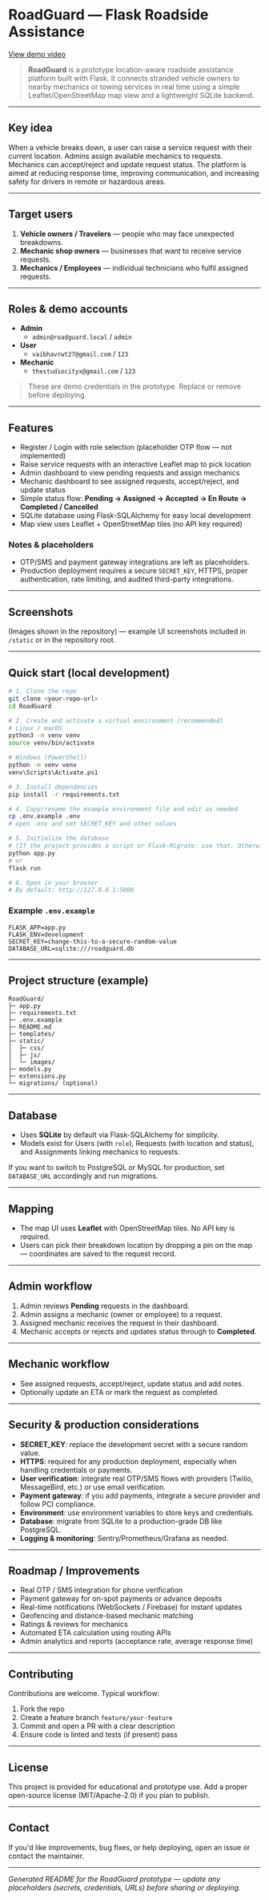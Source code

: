 # RoadGuard — Flask Roadside Assistance

[View demo video](https://drive.google.com/drive/folders/1oRVjVz9Y09BMR4UBwB6HRafwexSLLNZH?usp=sharing)

> **RoadGuard** is a prototype location-aware roadside assistance platform built with Flask. It connects stranded vehicle owners to nearby mechanics or towing services in real time using a simple Leaflet/OpenStreetMap map view and a lightweight SQLite backend.

---

## Key idea

When a vehicle breaks down, a user can raise a service request with their current location. Admins assign available mechanics to requests. Mechanics can accept/reject and update request status. The platform is aimed at reducing response time, improving communication, and increasing safety for drivers in remote or hazardous areas.

---

## Target users

1. **Vehicle owners / Travelers** — people who may face unexpected breakdowns.
2. **Mechanic shop owners** — businesses that want to receive service requests.
3. **Mechanics / Employees** — individual technicians who fulfil assigned requests.

---

## Roles & demo accounts

- **Admin**
  - `admin@roadguard.local` / `admin`
- **User**
  - `vaibhavrwt27@gmail.com` / `123`
- **Mechanic**
  - `thestudiocityx@gmail.com` / `123`

> These are demo credentials in the prototype. Replace or remove before deploying.

---

## Features

- Register / Login with role selection (placeholder OTP flow — not implemented)
- Raise service requests with an interactive Leaflet map to pick location
- Admin dashboard to view pending requests and assign mechanics
- Mechanic dashboard to see assigned requests, accept/reject, and update status
- Simple status flow: **Pending → Assigned → Accepted → En Route → Completed / Cancelled**
- SQLite database using Flask-SQLAlchemy for easy local development
- Map view uses Leaflet + OpenStreetMap tiles (no API key required)

### Notes & placeholders
- OTP/SMS and payment gateway integrations are left as placeholders.
- Production deployment requires a secure `SECRET_KEY`, HTTPS, proper authentication, rate limiting, and audited third-party integrations.

---

## Screenshots

(Images shown in the repository) — example UI screenshots included in `/static` or in the repository root.

---

## Quick start (local development)

```bash
# 1. Clone the repo
git clone <your-repo-url>
cd RoadGuard

# 2. Create and activate a virtual environment (recommended)
# Linux / macOS
python3 -m venv venv
source venv/bin/activate

# Windows (PowerShell)
python -m venv venv
venv\Scripts\Activate.ps1

# 3. Install dependencies
pip install -r requirements.txt

# 4. Copy/rename the example environment file and edit as needed
cp .env.example .env
# open .env and set SECRET_KEY and other values

# 5. Initialize the database
# (If the project provides a script or Flask-Migrate: use that. Otherwise the app will create sqlite file on first run.)
python app.py
# or
flask run

# 6. Open in your browser
# By default: http://127.0.0.1:5000
```

### Example `.env.example`

```
FLASK_APP=app.py
FLASK_ENV=development
SECRET_KEY=change-this-to-a-secure-random-value
DATABASE_URL=sqlite:///roadguard.db
```

---

## Project structure (example)

```
RoadGuard/
├─ app.py
├─ requirements.txt
├─ .env.example
├─ README.md
├─ templates/
├─ static/
│  ├─ css/
│  ├─ js/
│  └─ images/
├─ models.py
├─ extensions.py
└─ migrations/ (optional)
```

---

## Database

- Uses **SQLite** by default via Flask-SQLAlchemy for simplicity.
- Models exist for Users (with `role`), Requests (with location and status), and Assignments linking mechanics to requests.

If you want to switch to PostgreSQL or MySQL for production, set `DATABASE_URL` accordingly and run migrations.

---

## Mapping

- The map UI uses **Leaflet** with OpenStreetMap tiles. No API key is required.
- Users can pick their breakdown location by dropping a pin on the map — coordinates are saved to the request record.

---

## Admin workflow

1. Admin reviews **Pending** requests in the dashboard.
2. Admin assigns a mechanic (owner or employee) to a request.
3. Assigned mechanic receives the request in their dashboard.
4. Mechanic accepts or rejects and updates status through to **Completed**.

---

## Mechanic workflow

- See assigned requests, accept/reject, update status and add notes.
- Optionally update an ETA or mark the request as completed.

---

## Security & production considerations

- **SECRET_KEY**: replace the development secret with a secure random value.
- **HTTPS**: required for any production deployment, especially when handling credentials or payments.
- **User verification**: integrate real OTP/SMS flows with providers (Twilio, MessageBird, etc.) or use email verification.
- **Payment gateway**: if you add payments, integrate a secure provider and follow PCI compliance.
- **Environment**: use environment variables to store keys and credentials.
- **Database**: migrate from SQLite to a production-grade DB like PostgreSQL.
- **Logging & monitoring**: Sentry/Prometheus/Grafana as needed.

---

## Roadmap / Improvements

- Real OTP / SMS integration for phone verification
- Payment gateway for on-spot payments or advance deposits
- Real-time notifications (WebSockets / Firebase) for instant updates
- Geofencing and distance-based mechanic matching
- Ratings & reviews for mechanics
- Automated ETA calculation using routing APIs
- Admin analytics and reports (acceptance rate, average response time)

---

## Contributing

Contributions are welcome. Typical workflow:

1. Fork the repo
2. Create a feature branch `feature/your-feature`
3. Commit and open a PR with a clear description
4. Ensure code is linted and tests (if present) pass

---

## License

This project is provided for educational and prototype use. Add a proper open-source license (MIT/Apache-2.0) if you plan to publish.

---

## Contact

If you'd like improvements, bug fixes, or help deploying, open an issue or contact the maintainer.

---

*Generated README for the RoadGuard prototype — update any placeholders (secrets, credentials, URLs) before sharing or deploying.*
